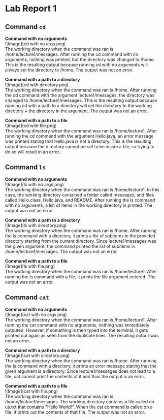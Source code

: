 # Lab Report 1

## Command `cd`
**Command with no arguments**  
![Image](cd with no args.png)  
The working directory when the command was ran is /home/lecture1/messages.
After running the cd command with no arguments, nothing was printed, but the directory was changed to /home. This is the resulting output because running cd with no arguments will always set the directory to /home. 
The output was not an error.

**Command with a path to a directory**  
![Image](cd with directory.png)  
The working directory when the command was ran is /home. 
After running the cd command with the argument lecture1/messages, the directory was changed to /home/lecture1/messages. This is the resulting output because running cd with a path to a directory will set the directory to the working directory + the directory in the argument. 
The output was not an error.

**Command with a path to a file**  
![Image](cd with file.png)  
The working directory when the command was ran is /home/lecture1.
After running the cd command with the argument Hello.java, an error message was printed stating that Hello.java is not a directory. This is the resulting output because the directory cannot be set to be inside a file, so trying to do so will result in an error. 

## Command `ls`
**Command with no arguments**  
![Image](ls with no args.png)  
The working directory when the command was ran is /home/lecture1.
In this case, the working directory contained a folder called messages, and files called Hello.class, Hello.java, and README. After running the ls command with no arguments, a list of items in the working directory is printed. 
The output was not an error.

**Command with a path to a directory**  
![Image](ls with directory.png)  
The working directory when the command was ran is /home.
After running the ls command with a directory, it prints a list of subitems in the provided directory starting from the current directory. Since lecture1/messages was the given argument, the command printed the list of subitems in /home/lecture1/messages.
The output was not an error.

**Command with a path to a file**  
![Image](ls with file.png)  
The working directory when the command was ran is /home/lecture1.
After running the ls command with a file, it prints the file argument entered. 
The output was not an error.

## Command `cat`
**Command with no arguments**  
![Image](cat with no args.png)  
The working directory when the command was ran is /home/lecture1.
After running the cat command with no arguments, nothing was immediately outputed. However, if something is then typed into the terminal, it gets printed out again as seen from the duplicate lines.
The resulting output was not an error.

**Command with a path to a directory**  
![Image](cat with directory.png)  
The working directory when the command was ran is /home.
After running the ls command with a directory, it prints an error message stating that the given argument is a directory. Since lecture1/messages does not lead to a file, cat cannot print the contents of it and thus the output is an error.

**Command with a path to a file**  
![Image](cat with file.png)  
The working directory when the command was ran is /home/lecture1/messages.
The working directory contains a file called en-us.txt that contains "Hello World!". When the cat command is called on a file, it prints out the contents of that file. 
The output was not an error.
